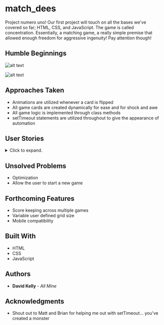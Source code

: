 # match_dees

Project numero uno! Our first project will touch on all the bases we've covered so far; HTML, CSS, and JavaScript. The game is called concentration. Essentially, a matching game, a really simple premise that allowed enough freedom for aggressive ingenuity! Pay attention though!

## Humble Beginnings

![alt text](https://github.com/DBKelly3192/match_dees/blob/main/wireframe.jpg "Wireframe")

![alt text](https://github.com/DBKelly3192/match_dees/blob/main/brain_storming.jpg "Brain Storming")

## Approaches Taken

* Animations are utilized whenever a card is flipped
* All game cards are created dynamically for ease and for shock and awe
* All game logic is implemented through class methods
* setTimeout statements are utilized throughout to give the appearance of automation

## User Stories
<details>
  <summary>Click to expand.</summary>

  1. Stanly
    * Ok, there are some cards face down on a blue background
    * The cards flip over when they are clicked on to reveal various images
    * That's about it

  2. Tori 
    * Cards are still face down on a blue background
    * The cards flip over when they are clicked on to reveal various images
    * When I find a matching pair, they remain face-up
    * When I select a non-matching pair, the most recently selected card does not reveal itself
    * I matched all the cards and nothing happened

  3. Bill **MVP**
    * Cards are still face down on a blue background
    * The cards flip over when they are clicked on to reveal various images
    * When I find a matching pair, they remain face-up
    * When I select a non-matching pair, both cards remain revealed for a short period of time, than flip face-down
    * When all the pairs are matching, the game ends

  4. Ryan
    * A grid of cards is automatically rendered sequentially and face-up
    * After a period of time, the grid of cards automatically and sequentially flips
    * The cards flip over when they are clicked on to reveal various images
    * When I find a matching pair, they remain face-up
    * When I select a non-matching pair, both cards remain revealed for a short period of time, than flip face-down
    * When all the pairs are matching, the game ends

  5. Diana
    * A single card is rendered face-down on a blue background
    * The card flips to reveal a greeting
    * A grid of cards is automatically rendered sequentially and face-up
    * After a period of time, the grid of cards automatically and sequentially flips
    * The cards flip over when they are clicked on to reveal various images
    * When I find a matching pair, they remain face-up
    * When I select a non-matching pair, both cards remain revealed for a short period of time, than flip face-down
    * When all the pairs are matching, the game ends
    * The cards disappear from the screen in sequential order, leaving only the original center card
    * The card flips to reveal; that i won, how my non-matches i clicked, and than thanks me for playing
  </details>

## Unsolved Problems

* Optimization
* Allow the user to start a new game

## Forthcoming Features

* Score keeping across multiple games
* Variable user defined grid size
* Mobile compatibility

## Built With

* HTML
* CSS
* JavaScript

## Authors

* **David Kelly** - *All Mine*

## Acknowledgments

* Shout out to Matt and Brian for helping me out with setTimeout... you've created a monster
